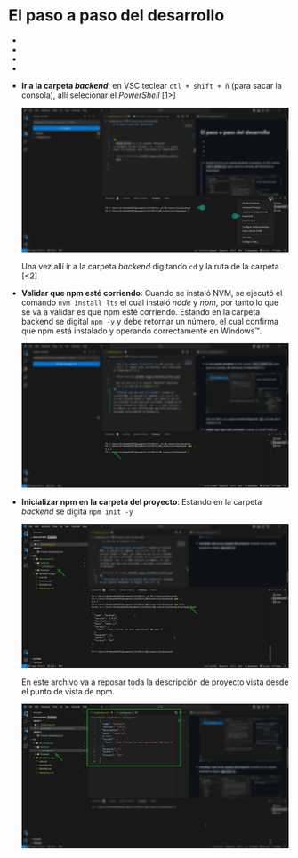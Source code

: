# El paso a paso del desarrollo

-
-
-
-
- **Ir a la carpeta *backend***: en VSC teclear `ctl + shift + ñ` (para sacar la consola), allí selecionar el *PowerShell* [1>]

  ![PowerShell](./README-images/20230911_025912.png)

  Una vez allí ir a la carpeta *backend* digitando `cd` y la ruta de la carpeta [<2]

- **Validar que npm esté corriendo**: Cuando se instaló NVM, se ejecutó el comando `nvm install lts` el cual instaló *node* y *npm*, por tanto lo que se va a validar es que npm esté corriendo. Estando en la carpeta backend se digital `npm -v` y debe retornar un número, el cual confirma que npm está instalado y operando correctamente en Windows™.

  ![version del npm](./README-images/20230911_031634.png)

- **Inicializar npm en la carpeta del proyecto**: Estando en la carpeta *backend* se digita `npm init -y`

  ![npm init -y](./README-images/20230911_032933.png)

  En este archivo va a reposar toda la descripción de proyecto vista desde el punto de vista de npm.

  ![package](./README-images/20230911_033924.png)